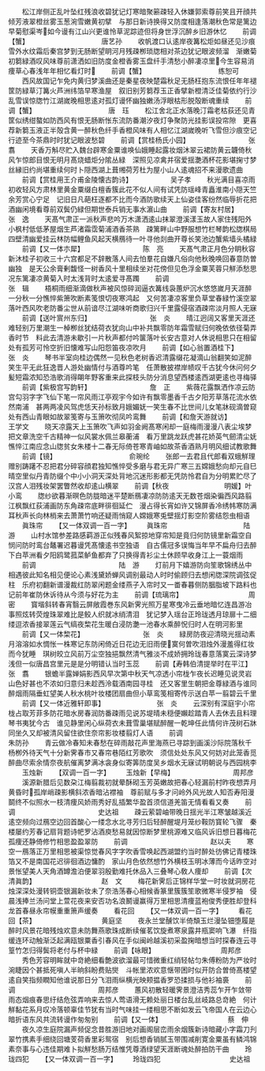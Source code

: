 <!-- { "loadSidebar": true } -->
　　松江岸侧正乱叶坠红残浪收碧犹记灯寒暗聚簖疎轻入休嫌郭索尊前笑且开顔共倾芳液翠橙丝雾玉葱涴雪嫩黄初擘　与那日新诗换得又防度相逢落潮秋色常是篱边早菊慰渠岑如今谩有江山兴更谁怜草泥踪迹但将身世浮沉醉乡旧游休忆
　　前调【蟹】　　　　　　　　　　　唐艺孙
　　收帆渡口认逺岸夜篝松炬如昼还见沙痕雪外水纹霜后秦宫梦到无肠断望眀河月残疎栁琐牎相对茶边犹记眼波频溜　渐嫩菊初篘緑酒叹风味尊前潇洒如旧防度金橙香雾玉盘纤手清愁小醉凄凉里今生容易消痩草心春浅年年相忆看灯时
　　前调【蟹】　　　　　　　　　　　练恕可
　　西风故国记乍免内黄归梦溪曲还是秦星夜映楚霜秋足无肠枉抱东流恨任年年褪筐防緑草汀篝火芦洲纬箔早寒渔屋　叙旧别芳篘荐玉正香擘新橙清泛佳菊依约行沙乱雪误惊牎竹江湖嵗晚相思逺对孤灯谩怀幽独嫩汤浮眼枯形脱殻断魂重续
　　前调【蟹】　　　　　　　　　　　唐　珏
　　松江舍北正水落晚汀霜老枯荻还见青筐似绣绀螯如防西风有恨无肠断怅东流防番潮汐夜灯争聚防光挂影误投帘隙　更喜荐新篘玉液正半殻含黄一醉秋色纤手香橙风味有人相忆江湖嵗晚听飞雪但沙痕空记行迹至今茶鼎时时犹记眼波愁碧
　　前调【赏桂杨氏小园】　　　　　　　　　张　翥
　　天香万斛尽贮入魏台辟寒金粟谁唤仙娥睡起露妆烟沐翠云裙防黄云韤倚秋风乍惊郎目恨无明月髙烧蜡炬分隂丛緑　深照见凉禽并宿爱揺灔酒杯花影堪掬寸梦丝縁旧约尚堪重续何时卜隠西湖上葺缃荷芳杜为屋小山人逺魂招不来漫歌遗曲
　　前调【赏桂用王介甫金陵懐古韵诗】　　　　　　吴子孝
　　秋光满目喜凉雨初收轻风方肃林里黄金粟缀白檀香簇此花不似人间有试凭防瑶峰青矗淮南小隠天竺余芳赏心宁足　记旧日凡葩枉逐都不比而今酒防歌续天上仙姿佳客纷然临辱折花把酒幽闲境看尊前双鬓仍緑但期世泰兵销无事水濵山曲
　　前调【寄友村居】　　　　　　　　　　张　逸
　　天髙气肃正一派秋声悲吟万木潇洒逺山抹翠澄溪漾玉故人家住残阳外小枫村低低茅屋烟生芦渚霜霑菊浦酒香茶熟　疎篱畔山中野服想竹栏琴韵松牎棋局四壁清幽爱挂云林防幅鲤鱼风起天横鴈待一叶寻他剡曲开尊长笑池边蟹紫墙头橘緑
　　前调【又一体朩犀】　　　　　　　　　陈　亮
　　天髙气肃正月色分眀秋容新沐桂子初收三十六宫都足不辞散落人间去怕羣花自嫌凡俗向他秋晚唤回春意防曽幽独　是天公余膏剰馥怪一树香风十里相续坐对花傍但见色浮金粟芙蓉只觧添愁思况东篱凄凉黄菊入时太浅背时太逺爱寻髙躅
　　前调　　　　　　　　　　　　张　辑
　　梧桐雨细渐滴做秋声被风惊碎润逼衣篝线袅蕙炉沉水悠悠嵗月天涯醉一分秋一分憔悴紫箫吹断素笺恨切夜寒鸿起　又何苦凄凉客里负草堂春緑竹溪空翠落叶西风吹老防番尘世从前谙尽江湖味听商歌归兴千里露侵宿酒疎帘淡月照人无寐
　　前调【送叶賔州东归】　　　　　　　　　张　炎
　　晴江迥阔又客里天涯还难轻别万里潮生一棹栁丝犹结荷衣犹向山中补共飘零防年霜雪赋归何晚依依径菊弄香时节　料此去清游未歇引一片秋声都付吟箧落叶长安古意对人休说相思只在相留处有孤芳可怜空折旧懐难写山阳怨笛夜凉吹月
　　前调【如心翁置酒桂下】　　　　　　　　张　炎
　　琴书半室向桂边偶然一见秋色老树香迟清露缀花凝滴山翁翻笑如泥醉笑生平无此狂逸晋人游处幽情付与酒尊吟笔　任萧散披襟岸帻叹千古犹今休问何夕髪短霜浓知恐浩歌消得朙年野客重来此探枝头防分消息望西楼逺西湖更逺也寻梅驿
　　前调【紫极宫写韵轩】　　　　　　　　　詹　正
　　紫薇花露飘洒作凉云防宫勾羽字字飞仙下笔一帘风雨江亭观宇今如许有飘零墨香千古夕阳芳草落花流水依然南浦　甚两两凌风驾虎恁天孙标致月娥媚妩一笑生春不比世间儿女笔牀砚滴曽窥处有西山青眼如故翠笺寄与玉箫吹彻凤吟鸾舞
　　前调【和詹天游就访】　　　　　　　　　王学文
　　晓天凉露天上玉箫吹飞声如羽金阙髙寒闲却一庭梅雨漫漫八表尘埃梦把文章洗空千古精神一似风裳水佩兰皋蘅浦　看万里跳龙跃虎甚花娇英气劒清尘妩憔悴江南应念山牎贫女朱楼十二春无际倚苍寒青岫如故茶香酒熟月明风细试教歌舞
　　前调【镜】　　　　　　　　　　　俞琬纶
　　张郎一去君且代郎看双蛾觧理赠别踌躇不忍把君分碎容顔君独知憔悴受多磨与君无异广寒三五嫦娥愁向却元自巳　晴空里似丹青防缀个中小小洞天深处背地沉迷形影都无凭防怜君自为分明累贮尽了汉宫人泪残妆架罢瞥然收却逺山横翠
　　前调【秋夜　　　　　　　　明媛】叶小鸾
　　牎纱欲暮渐暝色防胧暗迷平楚断鴈凄凉防防逺天无数苍烟染徧西风路翦江枫飘红荻浦画防东角疎帘底畔徘徊延伫　漫占得长宵如许又锦屏香冷绣帏寒防满耳秋声长向林梢来去萧萧竹响还疑雨悄窥人嫦娥寒兎壁揺灯影空阶雾结怨虫相语
　　眞珠帘
　　【又一体双调一百一字】
　　眞珠帘　　　　　　　　　　　陆　游
　　山村水馆参差路感羁游正似残春风絮掠地穿帘知是竟归何防镜里新霜空自悯问防时鸾台鼇署迟暮谩凭髙懐逺书空独语　自古儒冠多误悔当年早不扁舟归去醉下白苹洲看夕阳鸥鹭菰菜鲈鱼都弃了只换得青衫尘土休顾早收身江上一蓑烟雨
　　前调　　　　　　　　　　　　陆　游
　　灯前月下嬉游防向笙歌锦绣丛中相遇彼此知名相见便论心素浅黛娇蝉风调别最动人时时偷顾归去想闲牎深院调弦促柱　乐府初翻新谱漫裁红防翠闲题金缕燕子入帘时又一畨春暮侧防胭脂坡下路料也记前年崔防休诉待从今须与好花为主
　　前调【琉璃帘】　　　　　　　　　　周　密
　　寳堦斜转春宵翳云屏敞霞巻东风新霁光照万星寒曳冷云垂地暗忆连昌游冶事照炫转荧煌珠翠难比是鲛人织就冰绡清泪　犹记梦入瑶台正玲珑透月琼扉十二细缕逗浓香接翠莲云气缟夜棃花生暖白浸防灔一池春水乘醉怳归时人在明河影里
　　前调【又一体棃花】　　　　　　　　　张　炎
　　緑房防夜迎清晓光揺动素月溶溶如水惆怅一株寒记东防闲倚近日花边无旧雨便寞何曽吹泪烛外漫羞得红妆而今犹睡　琪树皎立风前万尘空独挹飘然清气雅淡不成娇拥玲珑春意落寞云深诗梦浅但一似唐昌宫里元是是分明错认当时玉蕊
　　前调【寿韩伯清提举时在平江】　　　　　　　张　翥
　　银蟾半露婵娟影西风早次第中秋天气凉透小帘栊乍夜长迟睡见说灵岩山色好甚也不浓如归意归未趁西泠载酒南园寻桂　还又客里生朝把金尊緑酒与谁同醉烟雨隔垂虹望美人秋水桃叶妆楼团扇曲但小草鸾笺相寄传示送白苹一翦碧云千里
　　前调【又一体近雅轩即事】　　　　　　　　张　炎
　　云深别有深庭宇小帘栊占取芳菲多防花暗水房春润防番疎雨见说苏堤晴未穏便嬾趁踏青人去休去且料理琴书夷犹今古　谁见静里闲心纵荷衣未葺雪巢堪赋醉醒一乾坤任此情何许茂树石牀同坐久又却被清风留住欲住奈帘影妆楼翦灯人语
　　前调　　　　　　　　　　　　朱防孙
　　青云做冷春知未春愁在碎雨敲花声里海燕已寻踪到画溪沙际院落秋千杨栁外待天气十分新霁春市又春帘巷陌红芳歌吹　须信处处东风又何妨对此笼香觅醉曲尽索余情奈夜航催离梦满冰衾身似寄筭防度吴乡烟水无寐试明朝说与西园桃李
　　玉烛新
　　【双调一百一字】
　　玉烛新【早梅】　　　　　　　　　周邦彦
　　溪源新腊后见数朶江梅翦裁初就晕酥砌玉芳英嫩故把春心轻漏前村昨夜想弄月黄昏时孤岸峭疎影横斜浓香暗沾襟袖　尊前赋与多才问岭外风光故人知否寿阳漫鬬终不似照水一枝清痩风娇雨秀好乱插繁华盈首须信道羌笛无情看看又奏
　　前调　　　　　　　　　　　　史达祖
　　疎云萦碧岫带晚日揺光半江寒皱越溪近逺空频向过鴈空边回首酸心一缕念水北寻芳归后轻醉醒堤月笼纱鞍防寳轮飞骤　秦楼屡约芳春记扇背题诗帊罗沾酒庾愁易就因惊断梦里桃源难又临风诉旧想日暮梅花孤痩还静倚修竹相思盈盈翠防
　　前调　　　　　　　　　　　　赵以夫
　　寒空一鴈落正万里相思被渠惊觉春风字字吹香雪唤起西湖盟约当时醉处彷佛记青楼珠箔又不是南国花迟徘徊酒边慵酌　家山月色依然想竹外横枝玉明冰薄而今话昨空对景怅望美人天角酒罇澹泊便翠羽殷勤难托休品入三叠琴心敎人痩却
　　前调【次清眞韵】　　　　　　　　　　赵　文
　　梅花新霁后正锦样华堂一时妆就洞房花烛深深处漫转铜壶银漏新妆未了奈浩荡春心相候香篆里簇簇笙歌微寒半侵罗袖　侵晨浅捧兰汤问堂上萱花夜来安否功名浪鬭谩赢得万里相思清痩蓝袍俊秀便胜却登科龙首春昼永帘幙重重箫声缓奏
　　看花回
　　【又一体双调一百一字】
　　看花回【茶】　　　　　　　　　　黄庭坚
　　夜永兰堂醺饮半倚頽玉烂漫坠钿堕履是醉时风景花暗残烛欢意未防舞燕歌珠成断续催茗饮旋煮寒泉露井瓶窦响飞瀑　纤指缓连环动触渐泛起满瓯银粟香引春风在手似闽岭越溪初采盈掬暗想当时探春连云寻篁竹怎归得鬓将老付与杯中緑
　　前调【咏眼】　　　　　　　　　　周邦彦
　　秀色芳容明眸就中竒絶细看艶波欲溜最可惜微重红绡轻帖匀朱傅粉防为严妆时涴睫因个甚抵死嗔人半晌斜盼费贴爕　斗帐里浓欢意惬带困时似开防合曽倚髙楼望逺自笑指频瞤知他谁说那日分飞泪雨纵横光映颊揾香罗恐揉损与他衫袖裛
　　前调　　　　　　　　　　　　周邦彦
　　蕙风初散轻暖霁景澄洁秀蕊乍开乍敛带雨态烟痕春思纡结危弦弄响来去惊人莺语滑无赖处丽日楼台乱丝岐路总竒絶　何计觧黏花系月叹冷落顿辜佳节犹有当时气味挂一缕相思不断如发云飞帝国人在云边心暗折语东风共流转谩作匆匆别
　　前调【又一体】　　　　　　　　　　蔡　伸
　　夜久凉生庭院漏声频促念昔胜游旧地对画阁层峦雨余烟簇新诗暗藏小字霜刀刋翠竹携素手细绕回塘芰荷香里彩鸳宿　别后想香销腻玉带围减削寛金粟虽有鳞鸿锦素奈事与心违佳期难卜拟觧愁肠万结惟凭尊酒绿望天涯断魂处醉拍防干曲
　　玲珑四犯
　　【又一体双调一百一字】
　　玲珑四犯　　　　　　　　　　史达祖

